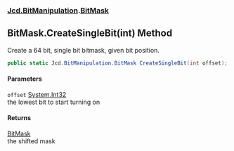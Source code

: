### [Jcd.BitManipulation](Jcd_BitManipulation.md 'Jcd.BitManipulation').[BitMask](Jcd_BitManipulation_BitMask.md 'Jcd.BitManipulation.BitMask')
## BitMask.CreateSingleBit(int) Method
Create a 64 bit, single bit bitmask, given bit position.  
```csharp
public static Jcd.BitManipulation.BitMask CreateSingleBit(int offset);
```
#### Parameters
<a name='Jcd_BitManipulation_BitMask_CreateSingleBit(int)_offset'></a>
`offset` [System.Int32](https://docs.microsoft.com/en-us/dotnet/api/System.Int32 'System.Int32')  
the lowest bit to start turning on
  
#### Returns
[BitMask](Jcd_BitManipulation_BitMask.md 'Jcd.BitManipulation.BitMask')  
the shifted mask
